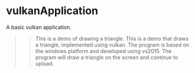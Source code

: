 # vulkanApplication
A basic vulkan application.
>>This is a demo of drawing a triangle.
>>This is a demo that draws a triangle, implemented using vulkan.
>>The program is based on the windows platform and developed using vs2015.
>>The program will draw a triangle on the screen and continue to upload.
